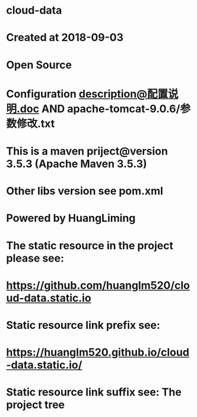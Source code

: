 # cloud-data
# Created at 2018-09-03
# Open Source
# Configuration description@配置说明.doc AND apache-tomcat-9.0.6/参数修改.txt
# This is a maven priject@version 3.5.3 (Apache Maven 3.5.3)
# Other libs version see pom.xml
# Powered by HuangLiming
# The static resource in the project please see:
# https://github.com/huanglm520/cloud-data.static.io
# Static resource link prefix see:
# https://huanglm520.github.io/cloud-data.static.io/
# Static resource link suffix see: The project tree
